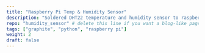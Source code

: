 ```yaml
---
title: "Raspberry Pi Temp & Humidity Sensor"
description: "Soldered DHT22 temperature and humidity sensor to raspberry pi"
repo: "humidity_sensor" # delete this line if you want a blog-like page
tags: ["graphite", "python", "raspberry pi"]
weight: 2
draft: false
---
```

